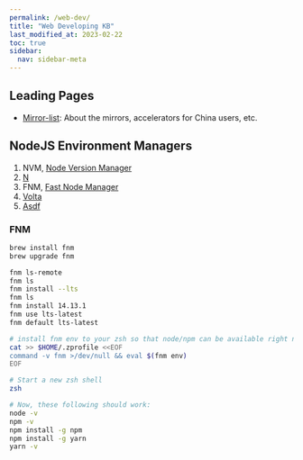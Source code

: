 ```yaml
---
permalink: /web-dev/
title: "Web Developing KB"
last_modified_at: 2023-02-22
toc: true
sidebar:
  nav: sidebar-meta
---
```


## Leading Pages

- [Mirror-list](https://github.com/hedzr/mirror-list): About the mirrors, accelerators for China users, etc.



## NodeJS Environment Managers

1. NVM, [Node Version Manager](https://github.com/nvm-sh/nvm)
2. [N](https://github.com/tj/n)
3. FNM, [Fast Node Manager](https://github.com/Schniz/fnm)
4. [Volta](https://volta.sh/)
5. [Asdf](https://asdf-vm.com/)



### FNM

```bash
brew install fnm
brew upgrade fnm

fnm ls-remote
fnm ls
fnm install --lts
fnm ls
fnm install 14.13.1
fnm use lts-latest
fnm default lts-latest

# install fnm env to your zsh so that node/npm can be available right now
cat >> $HOME/.zprofile <<EOF
command -v fnm >/dev/null && eval $(fnm env)
EOF

# Start a new zsh shell
zsh

# Now, these following should work:
node -v
npm -v
npm install -g npm
npm install -g yarn
yarn -v
```

